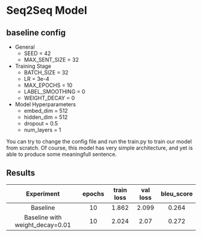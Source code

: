 # Seq2Seq Model

## baseline config

- General
  - SEED = 42
  - MAX_SENT_SIZE = 32
- Training Stage
  - BATCH_SIZE = 32
  - LR = 3e-4
  - MAX_EPOCHS = 10
  - LABEL_SMOOTHING = 0
  - WEIGHT_DECAY = 0
- Model Hyperparameters
  - embed_dim = 512
  - hidden_dim = 512
  - dropout = 0.5
  - num_layers = 1

You can try to change the config file and run the train.py to train our model from scratch.
Of course, this model has very simple architecture, and yet is able to produce some meaningfull sentence.

## Results

| Experiment | epochs | train loss | val loss | bleu_score |
| :---:      | :---:  | :---:      | :---:    | :---:      |
| Baseline   | 10     | 1.862      | 2.099    | 0.264     |
| Baseline with weight_decay=0.01   | 10     | 2.024      | 2.07    | 0.272     |